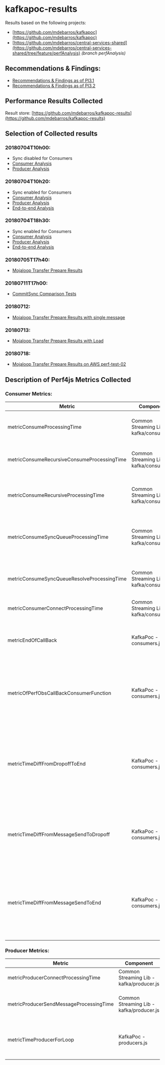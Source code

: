 # kafkapoc-results

Results based on the following projects: 
- [https://github.com/mdebarros/kafkapoc](https://github.com/mdebarros/kafkapoc)
- [https://github.com/mdebarros/central-services-shared](https://github.com/mdebarros/central-services-shared/tree/feature/perfAnalysis) _(branch *perfAnalysis*)_

## Recommendations & Findings:
 - [Recommendations & Findings as of PI3.1](./endtoend-20180704T18h30/#findings)
 - [Recommendations & Findings as of PI3.2](./20180720)
 
## Performance Results Collected
Result store: [https://github.com/mdebarros/kafkapoc-results](https://github.com/mdebarros/kafkapoc-results)

## Selection of Collected results

### 20180704T10h00:
- Sync disabled for Consumers
- [Consumer Analysis](./perf0xConsumer-20180704T10h00/README.md)
- [Producer Analysis](./perf0xProducer-20180704T10h00/README.md)

### 20180704T10h20:
- Sync enabled for Consumers
- [Consumer Analysis](./perf0xConsumer-20180704T10h20/README.md)
- [Producer Analysis](./perf0xProducer-20180704T10h20/README.md)
- [End-to-end Analysis](./endtoend-20180704T10h20/README.md)

### 20180704T18h30:
- Sync enabled for Consumers
- [Consumer Analysis](./perf0xConsumer-20180704T18h30/README.md)
- [Producer Analysis](./perf0xProducer-20180704T18h30/README.md)
- [End-to-end Analysis](./endtoend-20180704T18h30/README.md)

### 20180705T17h40:
- [Mojaloop Transfer Prepare Results](./mojaloop-transfer-20180705T17h40/README.md)

### 20180711T17h00:
- [CommitSync Comparison Tests](./20180711/README.md)

### 20180712:
- [Mojaloop Transfer Prepare Results with single message](./20180712/README.md)

### 20180713:
- [Mojaloop Transfer Prepare Results with Load](./20180713/README.md)

### 20180718:
<!-- - [Mojaloop Transfer Prepare Results on AWS perf-test-01](20180718-perf-test-01/README.md) -->
- [Mojaloop Transfer Prepare Results on AWS perf-test-02](20180718-perf-test-02/README.md)

## Description of Perf4js Metrics Collected

### Consumer Metrics:

| Metric        | Component           | Description  |
| ------------- | ------------- | ----- |
| metricConsumeProcessingTime | Common Streaming Lib - kafka/consumer.js | Total processing time for the main Consume method |
| metricConsumeRecursiveConsumeProcessingTime | Common Streaming Lib - kafka/consumer.js | Processing time for the sub Recursive Consume call-back method |
| metricConsumeRecursiveProcessingTime | Common Streaming Lib - kafka/consumer.js | Total processing time for the sub Recursive Consume method |
| metricConsumeSyncQueueProcessingTime | Common Streaming Lib - kafka/consumer.js | Processing time for SyncQueue call-back function for sync processing |
| metricConsumeSyncQueueResolveProcessingTime | Common Streaming Lib - kafka/consumer.js | Processing time for SyncQueue call-back function for resume |
| metricConsumerConnectProcessingTime | Common Streaming Lib - kafka/consumer.js | Time for Consumer to connect |
| metricEndOfCallBack | KafkaPoc - consumers.js | Processing time for the main `functional` callback function implementation |
| metricOfPerfObsCallBackConsumerFunction | KafkaPoc - consumers.js | Processing time for the main `functional` callback function implementation monitored using `perf_hooks` lib |
| metricTimeDiffFromDropoffToEnd | KafkaPoc - consumers.js | Processing time from `Dropoff` (timestamp from Kafka message placed on write to topic) to the end of the `functional` callback function implementation |
| metricTimeDiffFromMessageSendToDropoff | KafkaPoc - consumers.js | Time difference from `MessageSend` (timestamp inserted into the payload by the producer) to the `Dropoff` timestamp |
| metricTimeDiffFromMessageSendToEnd | KafkaPoc - consumers.js | Processing time from `MessageSend` (timestamp inserted into the payload by the producer) to the end of the `functional` callback function implementation |

### Producer Metrics:

| Metric | Component | Description |
| --- | --- | --- |
| metricProducerConnectProcessingTime | Common Streaming Lib - kafka/producer.js | Time for Producer to connect |
| metricProducerSendMessageProcessingTime | Common Streaming Lib - kafka/producer.js | Total processing time for sending a message |
| metricTimeProducerForLoop | KafkaPoc - producers.js | Total processing time for sending batch of messages |
